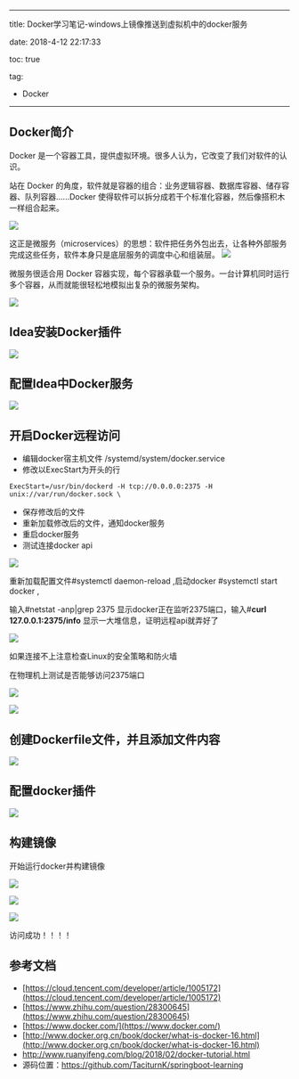----------
title: Docker学习笔记-windows上镜像推送到虚拟机中的docker服务

date: 2018-4-12 22:17:33

toc: true

tag: 

- Docker

----------

## Docker简介

Docker 是一个容器工具，提供虚拟环境。很多人认为，它改变了我们对软件的认识。

站在 Docker 的角度，软件就是容器的组合：业务逻辑容器、数据库容器、储存容器、队列容器......Docker 使得软件可以拆分成若干个标准化容器，然后像搭积木一样组合起来。

![](http://www.ruanyifeng.com/blogimg/asset/2018/bg2018021306.png)

这正是微服务（microservices）的思想：软件把任务外包出去，让各种外部服务完成这些任务，软件本身只是底层服务的调度中心和组装层。
![](http://www.ruanyifeng.com/blogimg/asset/2018/bg2018021302.png)

微服务很适合用 Docker 容器实现，每个容器承载一个服务。一台计算机同时运行多个容器，从而就能很轻松地模拟出复杂的微服务架构。

![](http://www.ruanyifeng.com/blogimg/asset/2018/bg2018021303.png)

<!-- More -->

## Idea安装Docker插件

![](https://i.imgur.com/GSJpkXS.png)

## 配置Idea中Docker服务

![](https://i.imgur.com/9191m5w.png)

## 开启Docker远程访问

- 编辑docker宿主机文件 /systemd/system/docker.service
- 修改以ExecStart为开头的行

```shell
ExecStart=/usr/bin/dockerd -H tcp://0.0.0.0:2375 -H unix://var/run/docker.sock \
```

- 保存修改后的文件
- 重新加载修改后的文件，通知docker服务
- 重启docker服务
- 测试连接docker api



![](https://i.imgur.com/piNRkIC.png)

重新加载配置文件#systemctl daemon-reload   ,启动docker #systemctl start docker  ,

输入#netstat -anp|grep 2375 显示docker正在监听2375端口，输入#**curl 127.0.0.1:2375/info**  显示一大堆信息，证明远程api就弄好了

![](https://i.imgur.com/QQtsDn2.png)

如果连接不上注意检查Linux的安全策略和防火墙

在物理机上测试是否能够访问2375端口

![](https://i.imgur.com/njeTtH7.png)

![](https://i.imgur.com/TvIjPdd.png)





## 创建Dockerfile文件，并且添加文件内容

![](https://i.imgur.com/G9f0LNt.png)

## 配置docker插件

![](https://i.imgur.com/eFEZEfb.png)

## 构建镜像

开始运行docker并构建镜像

![](https://i.imgur.com/m1PDI1N.png)



![](https://i.imgur.com/PAKte6q.png)

![](https://i.imgur.com/hVOTvXE.png)

访问成功！！！！



## 参考文档



- [https://cloud.tencent.com/developer/article/1005172](https://cloud.tencent.com/developer/article/1005172)
- [https://www.zhihu.com/question/28300645](https://www.zhihu.com/question/28300645)
- [https://www.docker.com/](https://www.docker.com/)
- [http://www.docker.org.cn/book/docker/what-is-docker-16.html](http://www.docker.org.cn/book/docker/what-is-docker-16.html)
- http://www.ruanyifeng.com/blog/2018/02/docker-tutorial.html
- 源码位置：https://github.com/TaciturnK/springboot-learning